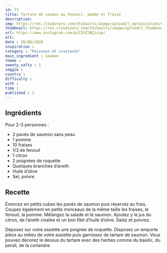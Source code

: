 ```yaml
---
id: 73
title: Tartare de saumon au fenouil, pomme et fraise
description: 
img: https://res.cloudinary.com/thibaults/image/upload/t_optimisation/v1600456020/Recipes/20200830_tartare_saumon.jpg
thumbnail: https://res.cloudinary.com/thibaults/image/upload/t_thumbnail_josie/v1600456020/Recipes/20200830_tartare_saumon.jpg
url: https://www.instagram.com/p/CEhZJNIiszp/
alt: 
date : 30/08/2020
inspiration :
category : "Poissons et crustacés"
main_ingredient : Saumon
theme : 
sweety_salty : 1
veggie : 
country :
difficulty :
with : 
time : 
published : 1
---
```


## Ingrédients
Pour 2-3 personnes :
 - 2 pavés de saumon sans peau
 - 1 pomme
 - 10 fraises
 - 1/3 de fenouil
 - 1 citron
 - 2 poignées de roquette
 - Quelques branches d’aneth
 - Huile d’olive
 - Sel, poivre

## Recette
Émincez en petits cubes les pavés de saumon puis réservez au frais. Coupez également en petits morceaux de la même taille les fraises, le fenouil, la pomme. Mélangez la salade et le saumon. Ajoutez y le jus du citron, de l’aneth ciselée et un bon filet d’huile d’olive. Salez et poivrez.

Déposez sur votre assiette une poignée de roquette. Disposez un emporte pièce au milieu de votre assiette puis garnissez de tartare de saumon. Vous pouvez décorez le dessus du tartare avec des herbes comme du basilic, du persil, de la coriandre.